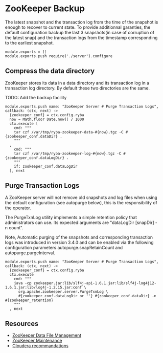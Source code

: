 
# ZooKeeper Backup

The latest snapshot and the transaction log from the time of the snapshot is
enough to recover to current state. To provide additionnal garanties, the
default configuration backup the last 3 snapshots(in case of corruption of the
latest snap) and the transaction logs from the timestamp corresponding to the
earliest snapshot.

    module.exports = []
    module.exports.push require('./server').configure

## Compress the data directory

ZooKeeper stores its data in a data directory and its transaction log in a
transaction log directory. By default these two directories are the same.

TODO: Add the backup facility

    module.exports.push name: "ZooKeeper Server # Purge Transaction Logs", callback: (ctx, next) ->
      {zookeeper_conf} = ctx.config.ryba
      now = Math.floor Date.now() / 1000
      ctx.execute [
        cmd: """
        tar czf /var/tmp/ryba-zookeeper-data-#{now}.tgz -C #{zookeeper_conf.dataDir} .
        """
      ,
        cmd: """
        tar czf /var/tmp/ryba-zookeeper-log-#{now}.tgz -C #{zookeeper_conf.dataLogDir} .
        """
        if: zookeeper_conf.dataLogDir
      ], next

## Purge Transaction Logs

A ZooKeeper server will not remove old snapshots and log files when using the
default configuration (see autopurge below), this is the responsibility of the
operator.

The PurgeTxnLog utility implements a simple retention policy that administrators
can use. Its expected arguments are "dataLogDir [snapDir] -n count".

Note, Automatic purging of the snapshots and corresponding transaction logs was
introduced in version 3.4.0 and can be enabled via the following configuration
parameters autopurge.snapRetainCount and autopurge.purgeInterval.

    module.exports.push name: "ZooKeeper Server # Purge Transaction Logs", callback: (ctx, next) ->
      {zookeeper_conf} = ctx.config.ryba
      ctx.execute
        cmd: """
        java -cp zookeeper.jar:lib/slf4j-api-1.6.1.jar:lib/slf4j-log4j12-1.6.1.jar:lib/log4j-1.2.15.jar:conf \
          org.apache.zookeeper.server.PurgeTxnLog \
          #{zookeeper_conf.dataLogDir or ''} #{zookeeper_conf.dataDir} -n #{zookeeper_retention}
        """
      , next

## Resources

*   [ZooKeeper Data File Management][data_file]
*   [ZooKeeper Maintenance][maintenance]
*   [Cloudera recommandations][cloudera]

[data_file]: http://zookeeper.apache.org/doc/current/zookeeperAdmin.html#sc_dataFileManagement
[maintenance]: http://zookeeper.apache.org/doc/current/zookeeperAdmin.html#sc_maintenance
[cloudera]: http://www.cloudera.com/content/cloudera/en/documentation/cdh4/latest/CDH4-Installation-Guide/cdh4ig_topic_21_4.html

